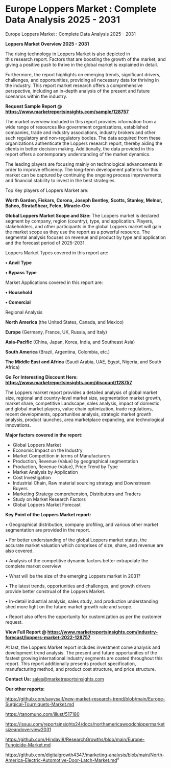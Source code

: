 # Europe Loppers Market : Complete Data Analysis 2025 - 2031
Europe Loppers Market : Complete Data Analysis 2025 - 2031

<Strong> Loppers Market Overview 2025 - 2031</strong>

The rising technology in Loppers Market is also depicted in this research report. Factors that are boosting the growth of the market, and giving a positive push to thrive in the global market is explained in detail.

Furthermore, the report highlights on emerging trends, significant drivers, challenges, and opportunities, providing all necessary data for thriving in the industry. This report market research offers a comprehensive perspective, including an in-depth analysis of the present and future scenarios within the industry.

<strong>Request Sample Report @ <a href=https://www.marketreportsinsights.com/sample/128757>https://www.marketreportsinsights.com/sample/128757</a></strong>

The market overview included in this report provides information from a wide range of resources like government organizations, established companies, trade and industry associations, industry brokers and other such regulatory and non-regulatory bodies. The data acquired from these organizations authenticate the Loppers research report, thereby aiding the clients in better decision making. Additionally, the data provided in this report offers a contemporary understanding of the market dynamics.

The leading players are focusing mainly on technological advancements in order to improve efficiency. The long-term development patterns for this market can be captured by continuing the ongoing process improvements and financial stability to invest in the best strategies.

Top Key players of Loppers Market are:

<strong>Worth Garden, Fiskars, Corona, Joseph Bentley, Scotts, Stanley, Melnor, Bahco, StrataShear, Felco, Miracle-Gro</strong>

<strong><b>Global Loppers Market Scope and Size:</b></strong>
The Loppers market is declared segment by company, region (country), type, and application. Players, stakeholders, and other participants in the global Loppers market will gain the market scope as they use the report as a powerful resource. The segmental analysis focuses on revenue and product by type and application and the forecast period of 2025-2031.

Loppers Market Types covered in this report are:

<strong>• Anvil Type

• Bypass Type</strong>

Market Applications covered in this report are:

<strong>• Household

• Comercial</strong> 

Regional Analysis

<strong>North America</strong> (the United States, Canada, and Mexico)

<strong>Europe</strong> (Germany, France, UK, Russia, and Italy)

<strong>Asia-Pacific</strong> (China, Japan, Korea, India, and Southeast Asia)

<strong>South America</strong> (Brazil, Argentina, Colombia, etc.)

<strong>The Middle East and Africa</strong> (Saudi Arabia, UAE, Egypt, Nigeria, and South Africa)

<strong>Go For Interesting Discount Here: <a href=https://www.marketreportsinsights.com/discount/128757>https://www.marketreportsinsights.com/discount/128757</a></strong>

The Loppers market report provides a detailed analysis of global market size, regional and country-level market size, segmentation market growth, market share, competitive Landscape, sales analysis, impact of domestic and global market players, value chain optimization, trade regulations, recent developments, opportunities analysis, strategic market growth analysis, product launches, area marketplace expanding, and technological innovations.

<strong><b>Major factors covered in the report:</b></strong>
<ul>
  <li>Global Loppers Market </li>
  <li>Economic Impact on the Industry</li>
  <li>Market Competition in terms of Manufacturers</li>
  <li>Production, Revenue (Value) by geographical segmentation</li>
  <li>Production, Revenue (Value), Price Trend by Type</li>
  <li>Market Analysis by Application</li>
  <li>Cost Investigation</li>
  <li>Industrial Chain, Raw material sourcing strategy and Downstream Buyers</li>
  <li>Marketing Strategy comprehension, Distributors and Traders</li>
  <li>Study on Market Research Factors</li>
  <li>Global Loppers Market Forecast</li>
</ul>

<strong><b>Key Point of the Loppers Market report:</b></strong>

• Geographical distribution, company profiling, and various other market segmentation are provided in the report.

• For better understanding of the global Loppers market status, the accurate market valuation which comprises of size, share, and revenue are also covered.

• Analysis of the competitive dynamic factors better extrapolate the complete market overview

• What will be the size of the emerging Loppers market in 2031?

• The latest trends, opportunities and challenges, and growth drivers provide better construal of the Loppers Market.

• In-detail industrial analysis, sales study, and production understanding shed more light on the future market growth rate and scope.

• Report also offers the opportunity for customization as per the customer request.

<strong><b>View Full Report @ <a href=https://www.marketreportsinsights.com/industry-forecast/loppers-market-2022-128757>https://www.marketreportsinsights.com/industry-forecast/loppers-market-2022-128757</a></b></strong>


At last, the Loppers Market report includes investment come analysis and development trend analysis. The present and future opportunities of the fastest growing international industry segments are coated throughout this report. This report additionally presents product specification, manufacturing method, and product cost structure, and price structure.

<strong>Contact Us:</strong>
sales@marketreportsinsights.com

<strong>Our other reports:</strong>

<a href=https://github.com/sayysaif/new-market-research-trend/blob/main/Europe-Surgical-Tourniquets-Market.md>https://github.com/sayysaif/new-market-research-trend/blob/main/Europe-Surgical-Tourniquets-Market.md</a>

<a href=https://tanomuno.com/illust/517180>https://tanomuno.com/illust/517180</a>

<a href=https://issuu.com/reportsinsights24/docs/northamericawoodchippermarketsizeandoverview2031>https://issuu.com/reportsinsights24/docs/northamericawoodchippermarketsizeandoverview2031</a>

<a href=https://github.com/Hindavi8/ResearchGrowths/blob/main/Europe-Fungicide-Market.md>https://github.com/Hindavi8/ResearchGrowths/blob/main/Europe-Fungicide-Market.md</a>

<a href=https://github.com/digitalgrowth4347/marketing-analysis/blob/main/North-America-Electric-Automotive-Door-Latch-Market.md>https://github.com/digitalgrowth4347/marketing-analysis/blob/main/North-America-Electric-Automotive-Door-Latch-Market.md</a>"
